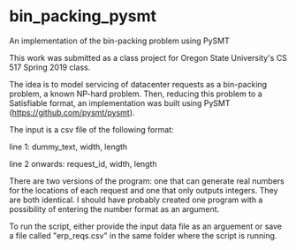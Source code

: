 # bin_packing_pysmt
An implementation of the bin-packing problem using PySMT

This work was submitted as a class project for Oregon State University's CS 517 Spring 
2019 class.

The idea is to model servicing of datacenter requests as a bin-packing problem, a known 
NP-hard problem. Then, reducing this problem to a Satisfiable format, an implementation
was built using PySMT (https://github.com/pysmt/pysmt).

The input is a csv file of the following format:

line 1: dummy_text, width, length

line 2 onwards: request_id, width, length

There are two versions of the program: one that can generate real numbers for the 
locations of each request and one that only outputs integers. They are both identical.
I should have probably created one program with a possibility of entering the number
format as an argument.

To run the script, either provide the input data file as an arguement or save a file 
called "erp_reqs.csv" in the same folder where the script is running.
